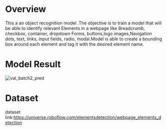 # Overview
This a an object recognition  model .The objective is to train a model that will be able to identify relevant Elements in a webpage like Breadcrumb, checkbox, container, dropdown Forms, buttons,logo images,Navigation dots, text, links, input fields, radio, modal.Model is able to create a bounding box around each element and tag it with the desired element name.
# Model Result

![val_batch2_pred](https://github.com/Mohdshawezkhan/Website_element_detection/assets/103235200/68ac200b-2c2d-48ca-991c-9077cc350770)

# Dataset 
dataset link:https://universe.roboflow.com/elementsdetection/webpage_elements_detection
